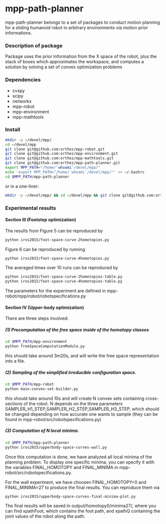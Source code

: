 mpp-path-planner
=======
mpp-path-planner belongs to a set of packages to conduct motion planning for a sliding humanoid robot in arbitrary environments via motion prior informations.
### Description of package
Package uses the prior information from the X space of the robot, plus the stack
of boxes which approximates the workspace, and computes a solution by solving a
set of convex optimization problems
### Dependencies
 * cvxpy
 * scipy
 * networkx
 * mpp-robot
 * mpp-environment
 * mpp-mathtools

### Install
```bash
mkdir -p ~/devel/mpp/
cd ~/devel/mpp
git clone git@github.com:orthez/mpp-robot.git
git clone git@github.com:orthez/mpp-environment.git
git clone git@github.com:orthez/mpp-mathtools.git
git clone git@github.com:orthez/mpp-path-planner.git
export MPP_PATH="/home/`whoami`/devel/mpp/"
echo 'export MPP_PATH="/home/`whoami`/devel/mpp/"' >> ~/.bashrc
cd $MPP_PATH/mpp-path-planner
```
or in a one-liner:
```bash
mkdir -p ~/devel/mpp/ && cd ~/devel/mpp && git clone git@github.com:orthez/mpp-robot.git && git clone git@github.com:orthez/mpp-environment.git && git clone git@github.com:orthez/mpp-mathtools.git && git clone git@github.com:orthez/mpp-path-planner.git && export MPP_PATH="/home/`whoami`/devel/mpp/" && echo 'export MPP_PATH="/home/`whoami`/devel/mpp/"' >> ~/.bashrc && cd $MPP_PATH/mpp-path-planner
```
### Experimental results
#### Section III (Footstep optimization)

The results from Figure 5 can be reproduced by
```bash
python iros2015/foot-space-curve-2homotopies.py
```
Figure 6 can be reproduced by running
```bash
python iros2015/foot-space-curve-4homotopies.py
```
The averaged times over 10 runs can be reproduced by 
```bash
python iros2015/foot-space-curve-2homotopies-table.py
python iros2015/foot-space-curve-4homotopies-table.py
```
The parameters for the experiment are defined in mpp-robot/mpp/robot/robotspecifications.py

#### Section IV (Upper-body optimization)

There are three steps involved:
##### (1) Precomputation of the free space inside of the homotopy classes
```bash
cd $MPP_PATH/mpp-environment
python freeSpaceComputationModule.py
```
this should take around 3m20s, and will write the free space representation into a file.
##### (2) Sampling of the simplified irreducible configuration space.
```bash
cd $MPP_PATH/mpp-robot
python main-convex-set-builder.py
```
this should take around 10s and will create N convex sets containing cross-sections of the robot. N depends on the three parameters SAMPLER_H1_STEP,SAMPLER_H2_STEP,SAMPLER_H3_STEP, which should be changed depending on how accurate one wants to sample (they can be found in mpp-robot/src/robotspecifications.py)

##### (3) Computation of N local minima. 
```bash
cd $MPP_PATH/mpp-path-planner
python iros2015/upperbody-space-curves-wall.py
```
Once this computation is done, we have analyzed all local minima of the planning problem. To display one specific minima, you can specify it with the variables FINAL_HOMOTOPY and FINAL_MINIMA in mpp-robot/src/robotspecifications.py.

For the wall experiment, we have choosen FINAL_HOMOTOPY=0 and FINAL_MINIMA=27 to produce the final results. You can reproduce them via
```bash
python iros2015/upperbody-space-curves-final-minima-plot.py
```
The final results will be saved in output/homotopy0/minima27/, where you can find xpathFoot, which contains the foot path, and xpathQ containing the joint values of the robot along the path. 
